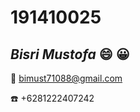 # 191410025

## ***Bisri Mustofa*** :smile: :grinning:

:e-mail: [bimust71088@gmail.com](https://bimust71088@gmail.com)

:phone: +6281222407242

